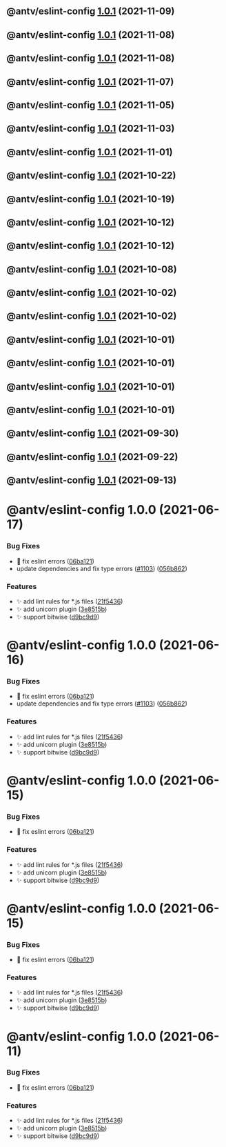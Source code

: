 ## @antv/eslint-config [1.0.1](https://github.com/antvis/x6/compare/@antv/eslint-config@1.0.0...@antv/eslint-config@1.0.1) (2021-11-09)

## @antv/eslint-config [1.0.1](https://github.com/antvis/x6/compare/@antv/eslint-config@1.0.0...@antv/eslint-config@1.0.1) (2021-11-08)

## @antv/eslint-config [1.0.1](https://github.com/antvis/x6/compare/@antv/eslint-config@1.0.0...@antv/eslint-config@1.0.1) (2021-11-08)

## @antv/eslint-config [1.0.1](https://github.com/antvis/x6/compare/@antv/eslint-config@1.0.0...@antv/eslint-config@1.0.1) (2021-11-07)

## @antv/eslint-config [1.0.1](https://github.com/antvis/x6/compare/@antv/eslint-config@1.0.0...@antv/eslint-config@1.0.1) (2021-11-05)

## @antv/eslint-config [1.0.1](https://github.com/antvis/x6/compare/@antv/eslint-config@1.0.0...@antv/eslint-config@1.0.1) (2021-11-03)

## @antv/eslint-config [1.0.1](https://github.com/antvis/x6/compare/@antv/eslint-config@1.0.0...@antv/eslint-config@1.0.1) (2021-11-01)

## @antv/eslint-config [1.0.1](https://github.com/antvis/x6/compare/@antv/eslint-config@1.0.0...@antv/eslint-config@1.0.1) (2021-10-22)

## @antv/eslint-config [1.0.1](https://github.com/antvis/x6/compare/@antv/eslint-config@1.0.0...@antv/eslint-config@1.0.1) (2021-10-19)

## @antv/eslint-config [1.0.1](https://github.com/antvis/x6/compare/@antv/eslint-config@1.0.0...@antv/eslint-config@1.0.1) (2021-10-12)

## @antv/eslint-config [1.0.1](https://github.com/antvis/x6/compare/@antv/eslint-config@1.0.0...@antv/eslint-config@1.0.1) (2021-10-12)

## @antv/eslint-config [1.0.1](https://github.com/antvis/x6/compare/@antv/eslint-config@1.0.0...@antv/eslint-config@1.0.1) (2021-10-08)

## @antv/eslint-config [1.0.1](https://github.com/antvis/x6/compare/@antv/eslint-config@1.0.0...@antv/eslint-config@1.0.1) (2021-10-02)

## @antv/eslint-config [1.0.1](https://github.com/antvis/x6/compare/@antv/eslint-config@1.0.0...@antv/eslint-config@1.0.1) (2021-10-02)

## @antv/eslint-config [1.0.1](https://github.com/antvis/x6/compare/@antv/eslint-config@1.0.0...@antv/eslint-config@1.0.1) (2021-10-01)

## @antv/eslint-config [1.0.1](https://github.com/antvis/x6/compare/@antv/eslint-config@1.0.0...@antv/eslint-config@1.0.1) (2021-10-01)

## @antv/eslint-config [1.0.1](https://github.com/antvis/x6/compare/@antv/eslint-config@1.0.0...@antv/eslint-config@1.0.1) (2021-10-01)

## @antv/eslint-config [1.0.1](https://github.com/antvis/x6/compare/@antv/eslint-config@1.0.0...@antv/eslint-config@1.0.1) (2021-10-01)

## @antv/eslint-config [1.0.1](https://github.com/antvis/x6/compare/@antv/eslint-config@1.0.0...@antv/eslint-config@1.0.1) (2021-09-30)

## @antv/eslint-config [1.0.1](https://github.com/antvis/x6/compare/@antv/eslint-config@1.0.0...@antv/eslint-config@1.0.1) (2021-09-22)

## @antv/eslint-config [1.0.1](https://github.com/antvis/x6/compare/@antv/eslint-config@1.0.0...@antv/eslint-config@1.0.1) (2021-09-13)

# @antv/eslint-config 1.0.0 (2021-06-17)


### Bug Fixes

* 🐛 fix eslint errors ([06ba121](https://github.com/antvis/x6/commit/06ba121e3b937c5aeebbbe2b24e6db67fc141cb9))
* update dependencies and fix type errors ([#1103](https://github.com/antvis/x6/issues/1103)) ([056b862](https://github.com/antvis/x6/commit/056b862b4efe7dbdc559cac7194c2453996acc07))


### Features

* ✨ add lint rules for *.js files ([21f5436](https://github.com/antvis/x6/commit/21f54366776a304e8abb9df087c645653fb22ed5))
* ✨ add unicorn plugin ([3e8515b](https://github.com/antvis/x6/commit/3e8515bedf0da8ca10119c8a00ffd972f3a1e3aa))
* ✨ support bitwise ([d9bc9d9](https://github.com/antvis/x6/commit/d9bc9d92e8bec74e780a44364f9e21da5f34096b))

# @antv/eslint-config 1.0.0 (2021-06-16)


### Bug Fixes

* 🐛 fix eslint errors ([06ba121](https://github.com/antvis/x6/commit/06ba121e3b937c5aeebbbe2b24e6db67fc141cb9))
* update dependencies and fix type errors ([#1103](https://github.com/antvis/x6/issues/1103)) ([056b862](https://github.com/antvis/x6/commit/056b862b4efe7dbdc559cac7194c2453996acc07))


### Features

* ✨ add lint rules for *.js files ([21f5436](https://github.com/antvis/x6/commit/21f54366776a304e8abb9df087c645653fb22ed5))
* ✨ add unicorn plugin ([3e8515b](https://github.com/antvis/x6/commit/3e8515bedf0da8ca10119c8a00ffd972f3a1e3aa))
* ✨ support bitwise ([d9bc9d9](https://github.com/antvis/x6/commit/d9bc9d92e8bec74e780a44364f9e21da5f34096b))

# @antv/eslint-config 1.0.0 (2021-06-15)


### Bug Fixes

* 🐛 fix eslint errors ([06ba121](https://github.com/antvis/x6/commit/06ba121e3b937c5aeebbbe2b24e6db67fc141cb9))


### Features

* ✨ add lint rules for *.js files ([21f5436](https://github.com/antvis/x6/commit/21f54366776a304e8abb9df087c645653fb22ed5))
* ✨ add unicorn plugin ([3e8515b](https://github.com/antvis/x6/commit/3e8515bedf0da8ca10119c8a00ffd972f3a1e3aa))
* ✨ support bitwise ([d9bc9d9](https://github.com/antvis/x6/commit/d9bc9d92e8bec74e780a44364f9e21da5f34096b))

# @antv/eslint-config 1.0.0 (2021-06-15)


### Bug Fixes

* 🐛 fix eslint errors ([06ba121](https://github.com/antvis/x6/commit/06ba121e3b937c5aeebbbe2b24e6db67fc141cb9))


### Features

* ✨ add lint rules for *.js files ([21f5436](https://github.com/antvis/x6/commit/21f54366776a304e8abb9df087c645653fb22ed5))
* ✨ add unicorn plugin ([3e8515b](https://github.com/antvis/x6/commit/3e8515bedf0da8ca10119c8a00ffd972f3a1e3aa))
* ✨ support bitwise ([d9bc9d9](https://github.com/antvis/x6/commit/d9bc9d92e8bec74e780a44364f9e21da5f34096b))

# @antv/eslint-config 1.0.0 (2021-06-11)


### Bug Fixes

* 🐛 fix eslint errors ([06ba121](https://github.com/antvis/x6/commit/06ba121e3b937c5aeebbbe2b24e6db67fc141cb9))


### Features

* ✨ add lint rules for *.js files ([21f5436](https://github.com/antvis/x6/commit/21f54366776a304e8abb9df087c645653fb22ed5))
* ✨ add unicorn plugin ([3e8515b](https://github.com/antvis/x6/commit/3e8515bedf0da8ca10119c8a00ffd972f3a1e3aa))
* ✨ support bitwise ([d9bc9d9](https://github.com/antvis/x6/commit/d9bc9d92e8bec74e780a44364f9e21da5f34096b))

